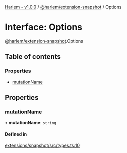 [Harlem - v1.0.0](../index.md) / [@harlem/extension-snapshot](../modules/harlem_extension_snapshot.md) / Options

# Interface: Options

[@harlem/extension-snapshot](../modules/harlem_extension_snapshot.md).Options

## Table of contents

### Properties

- [mutationName](harlem_extension_snapshot.Options.md#mutationname)

## Properties

### mutationName

• **mutationName**: `string`

#### Defined in

[extensions/snapshot/src/types.ts:10](https://github.com/andrewcourtice/harlem/blob/1dcd57c/extensions/snapshot/src/types.ts#L10)
